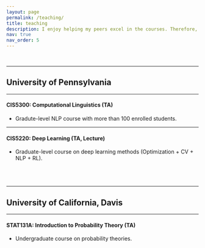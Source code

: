 ```yaml
---
layout: page
permalink: /teaching/
title: teaching
description: I enjoy helping my peers excel in the courses. Therefore, I have been actively participating in teaching. Please see below for the courses I TAed/taught.
nav: true
nav_order: 5
---
```


<br/>

---
## University of Pennsylvania
---

#### CIS5300: Computational Linguistics (TA)
- Gradute-level NLP course with more than 100 enrolled students.

---

#### CIS5220: Deep Learning (TA, Lecture)
- Graduate-level course on deep learning methods (Optimization + CV + NLP + RL).
<br/><br/>
<br/><br/>

---
## University of California, Davis
---

#### STAT131A: Introduction to Probability Theory (TA)
- Undergraduate course on probability theories.


